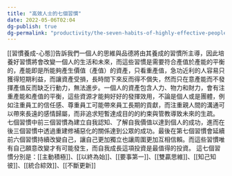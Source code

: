 ```yaml
---
title: "高效人士的七個習慣"
date: 2022-05-06T02:04
dg-publish: true
dg-permalink: "productivity/the-seven-habits-of-highly-effective-people/高效人士的七個習慣"
---
```


[[習慣養成-心態]]告訴我們一個人的思維與品德將由其養成的習慣所主導，因此培養好習慣將會改變一個人的生活和未來，而這些習慣是需要符合產值於產能的平衡的，產能即是所能夠產生價值（產值）的資產，只看重產值，急功近利的人容易只獲得短期利益，而讓資產受損，長時間下來反而得不償失，然而只在意產能而不發揮產值反而缺乏行動力，無法進步。一個人的資產包含人力、物力和財力，會有注重產能和產值的平衡，這些資源才能夠好好的發揮效用，不論是個人或是團體，例如注重員工的信任感、尊重員工可能帶來員工長期的貢獻，而注重親人間的溝通可以帶來長遠的感情歸屬，而非追求短暫達成目的的約束與管教導致未來的生疏。
七個習慣中前三個習慣為建立自我認知、了解自我價值以達到個人的成功，進而在後三個習慣中透過重建修補惡化的關係達到公眾的成功。最後在第七個習慣會延續前六個習慣持續改變自己，讓自己更加獨立也讓周圍更加互相信賴。而這些習慣唯有自己願意改變才有可能發生，而自我成長這項投資是最值得的投資。
這七個習慣分別是：[[主動積極]]、[[以終為始]]、[[要事第一]]、[[雙贏思維]]、[[知己知彼]]、[[統合綜效]]、[[不斷更新]]